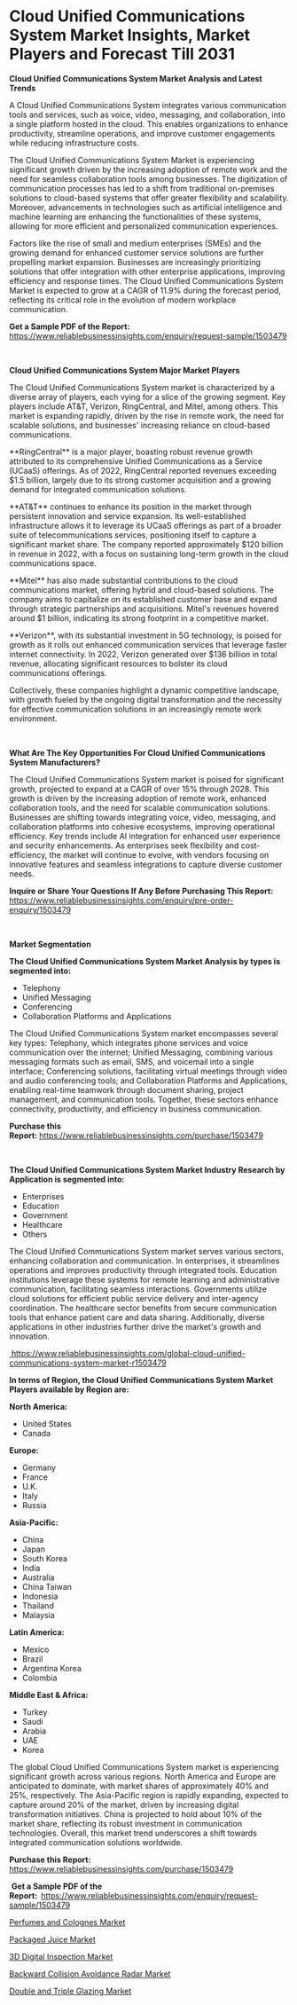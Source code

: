 <p><h1>Cloud Unified Communications System Market Insights, Market Players and Forecast Till 2031</h1></p><p><strong>Cloud Unified Communications System Market Analysis and Latest Trends</strong></p>
<p><p>A Cloud Unified Communications System integrates various communication tools and services, such as voice, video, messaging, and collaboration, into a single platform hosted in the cloud. This enables organizations to enhance productivity, streamline operations, and improve customer engagements while reducing infrastructure costs.</p><p>The Cloud Unified Communications System Market is experiencing significant growth driven by the increasing adoption of remote work and the need for seamless collaboration tools among businesses. The digitization of communication processes has led to a shift from traditional on-premises solutions to cloud-based systems that offer greater flexibility and scalability. Moreover, advancements in technologies such as artificial intelligence and machine learning are enhancing the functionalities of these systems, allowing for more efficient and personalized communication experiences.</p><p>Factors like the rise of small and medium enterprises (SMEs) and the growing demand for enhanced customer service solutions are further propelling market expansion. Businesses are increasingly prioritizing solutions that offer integration with other enterprise applications, improving efficiency and response times. The Cloud Unified Communications System Market is expected to grow at a CAGR of 11.9% during the forecast period, reflecting its critical role in the evolution of modern workplace communication.</p></p>
<p><strong>Get a Sample PDF of the Report:&nbsp;</strong> <a href="https://www.reliablebusinessinsights.com/enquiry/request-sample/1503479?utm_campaign=1873&utm_medium=2&utm_source=Github&utm_content=ia&utm_term=27122024&utm_id=cloud-unified-communications-system">https://www.reliablebusinessinsights.com/enquiry/request-sample/1503479</a></p>
<p>&nbsp;</p>
<p><strong>Cloud Unified Communications System Major Market Players</strong></p>
<p><p>The Cloud Unified Communications System market is characterized by a diverse array of players, each vying for a slice of the growing segment. Key players include AT&T, Verizon, RingCentral, and Mitel, among others. This market is expanding rapidly, driven by the rise in remote work, the need for scalable solutions, and businesses' increasing reliance on cloud-based communications.</p><p>**RingCentral** is a major player, boasting robust revenue growth attributed to its comprehensive Unified Communications as a Service (UCaaS) offerings. As of 2022, RingCentral reported revenues exceeding $1.5 billion, largely due to its strong customer acquisition and a growing demand for integrated communication solutions.</p><p>**AT&T** continues to enhance its position in the market through persistent innovation and service expansion. Its well-established infrastructure allows it to leverage its UCaaS offerings as part of a broader suite of telecommunications services, positioning itself to capture a significant market share. The company reported approximately $120 billion in revenue in 2022, with a focus on sustaining long-term growth in the cloud communications space.</p><p>**Mitel** has also made substantial contributions to the cloud communications market, offering hybrid and cloud-based solutions. The company aims to capitalize on its established customer base and expand through strategic partnerships and acquisitions. Mitel's revenues hovered around $1 billion, indicating its strong footprint in a competitive market.</p><p>**Verizon**, with its substantial investment in 5G technology, is poised for growth as it rolls out enhanced communication services that leverage faster internet connectivity. In 2022, Verizon generated over $136 billion in total revenue, allocating significant resources to bolster its cloud communications offerings.</p><p>Collectively, these companies highlight a dynamic competitive landscape, with growth fueled by the ongoing digital transformation and the necessity for effective communication solutions in an increasingly remote work environment.</p></p>
<p>&nbsp;</p>
<p><strong>What Are The Key Opportunities For Cloud Unified Communications System Manufacturers?</strong></p>
<p><p>The Cloud Unified Communications System market is poised for significant growth, projected to expand at a CAGR of over 15% through 2028. This growth is driven by the increasing adoption of remote work, enhanced collaboration tools, and the need for scalable communication solutions. Businesses are shifting towards integrating voice, video, messaging, and collaboration platforms into cohesive ecosystems, improving operational efficiency. Key trends include AI integration for enhanced user experience and security enhancements. As enterprises seek flexibility and cost-efficiency, the market will continue to evolve, with vendors focusing on innovative features and seamless integrations to capture diverse customer needs.</p></p>
<p><strong>Inquire or Share Your Questions If Any Before Purchasing This Report:</strong> <a href="https://www.reliablebusinessinsights.com/enquiry/pre-order-enquiry/1503479?utm_campaign=1873&utm_medium=2&utm_source=Github&utm_content=ia&utm_term=27122024&utm_id=cloud-unified-communications-system">https://www.reliablebusinessinsights.com/enquiry/pre-order-enquiry/1503479</a></p>
<p>&nbsp;</p>
<p><strong>Market Segmentation</strong></p>
<p><strong>The Cloud Unified Communications System Market Analysis by types is segmented into:</strong></p>
<p><ul><li>Telephony</li><li>Unified Messaging</li><li>Conferencing</li><li>Collaboration Platforms and Applications</li></ul></p>
<p><p>The Cloud Unified Communications System market encompasses several key types: Telephony, which integrates phone services and voice communication over the internet; Unified Messaging, combining various messaging formats such as email, SMS, and voicemail into a single interface; Conferencing solutions, facilitating virtual meetings through video and audio conferencing tools; and Collaboration Platforms and Applications, enabling real-time teamwork through document sharing, project management, and communication tools. Together, these sectors enhance connectivity, productivity, and efficiency in business communication.</p></p>
<p><strong>Purchase this Report:&nbsp;</strong><a href="https://www.reliablebusinessinsights.com/purchase/1503479?utm_campaign=1873&utm_medium=2&utm_source=Github&utm_content=ia&utm_term=27122024&utm_id=cloud-unified-communications-system">https://www.reliablebusinessinsights.com/purchase/1503479</a></p>
<p>&nbsp;</p>
<p><strong>The Cloud Unified Communications System Market Industry Research by Application is segmented into:</strong></p>
<p><ul><li>Enterprises</li><li>Education</li><li>Government</li><li>Healthcare</li><li>Others</li></ul></p>
<p><p>The Cloud Unified Communications System market serves various sectors, enhancing collaboration and communication. In enterprises, it streamlines operations and improves productivity through integrated tools. Education institutions leverage these systems for remote learning and administrative communication, facilitating seamless interactions. Governments utilize cloud solutions for efficient public service delivery and inter-agency coordination. The healthcare sector benefits from secure communication tools that enhance patient care and data sharing. Additionally, diverse applications in other industries further drive the market's growth and innovation.</p></p>
<p><a href="https://www.reliablebusinessinsights.com/global-cloud-unified-communications-system-market-r1503479?utm_campaign=1873&utm_medium=2&utm_source=Github&utm_content=ia&utm_term=27122024&utm_id=cloud-unified-communications-system">&nbsp;https://www.reliablebusinessinsights.com/global-cloud-unified-communications-system-market-r1503479</a></p>
<p><strong>In terms of Region, the Cloud Unified Communications System Market Players available by Region are:</strong></p>
<p>
    <p> <strong> North America: </strong>
        <ul>
            <li>United States</li>
            <li>Canada</li>
        </ul>
        </p> 
    <p> <strong> Europe: </strong>
        <ul>
            <li>Germany</li>
            <li>France</li>
            <li>U.K.</li>
            <li>Italy</li>
            <li>Russia</li>
        </ul>
        </p> 
    <p> <strong> Asia-Pacific: </strong>
        <ul>
            <li>China</li>
            <li>Japan</li>
            <li>South Korea</li>
            <li>India</li>
            <li>Australia</li>
            <li>China Taiwan</li>
            <li>Indonesia</li>
            <li>Thailand</li>
            <li>Malaysia</li>
        </ul>
        </p> 
    <p> <strong> Latin America: </strong>
        <ul>
            <li>Mexico</li>
            <li>Brazil</li>
            <li>Argentina Korea</li>
            <li>Colombia</li>
        </ul>
        </p> 
    <p> <strong> Middle East & Africa: </strong>
        <ul>
            <li>Turkey</li>
            <li>Saudi</li>
            <li>Arabia</li>
            <li>UAE</li>
            <li>Korea</li>
        </ul>
    </p>
    </p>
<p><p>The global Cloud Unified Communications System market is experiencing significant growth across various regions. North America and Europe are anticipated to dominate, with market shares of approximately 40% and 25%, respectively. The Asia-Pacific region is rapidly expanding, expected to capture around 20% of the market, driven by increasing digital transformation initiatives. China is projected to hold about 10% of the market share, reflecting its robust investment in communication technologies. Overall, this market trend underscores a shift towards integrated communication solutions worldwide.</p></p>
<p><strong>Purchase this Report: </strong><a href="https://www.reliablebusinessinsights.com/purchase/1503479?utm_campaign=1873&utm_medium=2&utm_source=Github&utm_content=ia&utm_term=27122024&utm_id=cloud-unified-communications-system">https://www.reliablebusinessinsights.com/purchase/1503479</a></p>
<p>&nbsp;<strong>Get a Sample PDF of the Report:&nbsp;&nbsp;</strong><a href="https://www.reliablebusinessinsights.com/enquiry/request-sample/1503479?utm_campaign=1873&utm_medium=2&utm_source=Github&utm_content=ia&utm_term=27122024&utm_id=cloud-unified-communications-system">https://www.reliablebusinessinsights.com/enquiry/request-sample/1503479</a></p>
<p><strong></strong></p>
<p><p><a href="https://www.linkedin.com/pulse/size-perfumes-colognes-marketindustry-trends-the129-cagr-sakee?utm_campaign=1873&utm_medium=2&utm_source=Github&utm_content=ia&utm_term=27122024&utm_id=cloud-unified-communications-system">Perfumes and Colognes Market</a></p><p><a href="https://www.linkedin.com/pulse/future-packaged-juice-market-2024-2031-growth-forecast-upbre?utm_campaign=1873&utm_medium=2&utm_source=Github&utm_content=ia&utm_term=27122024&utm_id=cloud-unified-communications-system">Packaged Juice Market</a></p><p><a href="https://github.com/leopardmicheal7019/Market-Research-Report-List-1/blob/main/3d-digital-inspection-market.md?utm_campaign=1873&utm_medium=2&utm_source=Github&utm_content=ia&utm_term=27122024&utm_id=cloud-unified-communications-system">3D Digital Inspection Market</a></p><p><a href="https://github.com/millionkaryn68/Market-Research-Report-List-1/blob/main/backward-collision-avoidance-radar-market.md?utm_campaign=1873&utm_medium=2&utm_source=Github&utm_content=ia&utm_term=27122024&utm_id=cloud-unified-communications-system">Backward Collision Avoidance Radar Market</a></p><p><a href="https://www.linkedin.com/pulse/emerging-technologies-re-researchive-xsyze?utm_campaign=1873&utm_medium=2&utm_source=Github&utm_content=ia&utm_term=27122024&utm_id=cloud-unified-communications-system">Double and Triple Glazing Market</a></p></p>